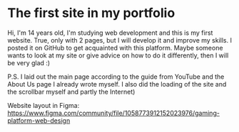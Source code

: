 # The first site in my portfolio

Hi, I'm 14 years old, I'm studying web development and this is my first website. True, only with 2 pages, but I will develop it and improve my skills. I posted it on GitHub to get acquainted with this platform. Maybe someone wants to look at my site or give advice on how to do it differently, then I will be very glad :)

P.S. I laid out the main page according to the guide from YouTube and the About Us page I already wrote myself. I also did the loading of the site and the scrollbar myself and partly the Internet)

Website layout in Figma: https://www.figma.com/community/file/1058773912152023976/gaming-platform-web-design
